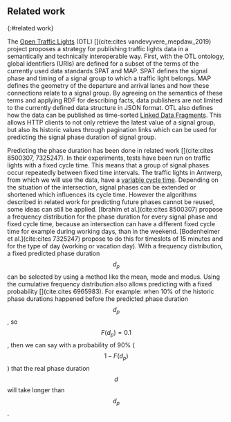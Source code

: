 ## Related work
{:#related work}

The [Open Traffic Lights](https://opentrafficlights.org) (OTL) [](cite:cites vandevyvere_mepdaw_2019) project proposes a strategy for publishing traffic lights data in a semantically and technically interoperable way. First, with the OTL ontology, global identifiers (URIs) are defined for a subset of the terms of the currently used data standards SPAT and MAP. SPAT defines the signal phase and timing of a signal group to which a traffic light belongs. MAP defines the geometry of the departure and arrival lanes and how these connections relate to a signal group. By agreeing on the semantics of these terms and applying RDF for describing facts, data publishers are not limited to the currently defined data structure in JSON format. OTL also defines how the data can be published as time-sorted [Linked Data Fragments](https://brechtvdv.github.io/Article-Open-Traffic-Lights/#specification). This allows HTTP clients to not only retrieve the latest value of a signal group, but also its historic values through pagination links which can be used for predicting the signal phase duration of signal group.

Predicting the phase duration has been done in related work [](cite:cites 8500307, 7325247). In their experiments, tests have been run on traffic lights with a fixed cycle time. This means that a group of signal phases occur repeatedly between fixed time intervals. The traffic lights in Antwerp, from which we will use the data, have a [variable cycle time](http://docs.wegenenverkeer.be/Publicaties/Brochure%20Verkeerslichtengeregelde%20kruispunten.pdf). Depending on the situation of the intersection, signal phases can be extended or shortened which influences its cycle time. However the algorithms described in related work for predicting future phases cannot be reused, some ideas can still be applied. [Ibrahim et al.](cite:cites 8500307) propose a frequency distribution for the phase duration for every signal phase and fixed cycle time, because an intersection can have a different fixed cycle time for example during working days, than in the weekend. [Bodenheimer et al.](cite:cites 7325247) propose to do this for timeslots of 15 minutes and for the type of day (working or vacation day).
With a frequency distribution, a fixed predicted phase duration $$d_p$$ can be selected by using a method like the mean, mode and modus. Using the cumulative frequency distribution also allows predicting with a fixed probability [](cite:cites 6965983). For example: when 10% of the historic phase durations happened before the predicted phase duration $$d_p$$, so $$F(d_p) = 0.1$$, then we can say with a probability of 90% ($$1-F(d_p)$$) that the real phase duration $$d$$ will take longer than $$d_p$$.

<!-- The idea is that historical values are a good reflection of future phases, so future phases will have a similar frequency distribution. The chance that a real phase duration will happen before the predicted duration corresponds with $$P(d≤d_p) = F(d_p)$$. 

For example: it is 90% sure that a phase will take longer when choosing a phase duration as prediction that corresponds with the first 10% of the cumulative frequency distribution.

the probability $$a$$ that the real phase duration $$d$$ takes longer than the predicted duration $$d_p$$ ($$a = P(d>d_p))$$). By taking the cumulative frequency distribution of phase durations $$F$$, then the chance that the . We can calculate $$a$$ by taking the reverse with the formula: $$a = 1-F(d_p)$$. This allows predicting with a fixed  -->
